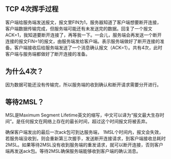 ## TCP 4次挥手过程

客户端给服务端发送报文，报文里FIN为1，服务器知道了客户端想要断开连接，客户端数据传输完成，但服务端可能还有未发送完的数据。回复了一个报文ACK=1，我知道要断开连接了，再等我一下。一会儿，服务端会再发送一个断开连接的报文FIN=1的报文，由服务端发给客户端。表示服务端做好了断开连接的准备。客户端接收后给服务端发送了一个消息确认报文（ACK=1）。共有4次，此时客户端与服务端都做好了断开连接的准备。


## 为什么4次？

因为数据可能还没有传输完，所以服务端的收到确认和断开请求需要分开进行。


## 等待2MSL？

MSL是Maximum Segment Lifetime英文的缩写，中文可以译为“报文最大生存时间”。是任何报文在网络上存在的最长时间，超过这个时间报文将被丢弃。

确保客户端发出的最后一次ack包可到达服务端， 1MSL个时间内，报文会失效，若服务端没收到，则会重新第三次握手，发送断开连接请求，到客户端接收总耗时2MSL。如果等待2MSL没有收到服务端的重发请求，就可以断开连接，否则客户端再发送ack包。等待2MSL确保服务端能够收到客户端的确认消息。
